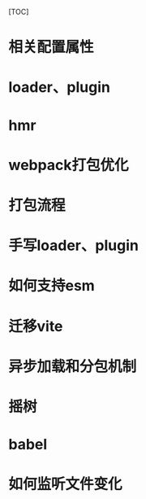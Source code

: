 [TOC]

# 相关配置属性

# loader、plugin

# hmr

# webpack打包优化

# 打包流程

# 手写loader、plugin

# 如何支持esm

# 迁移vite

# 异步加载和分包机制

# 摇树

# babel

# 如何监听文件变化

